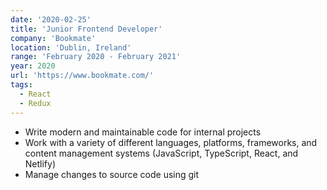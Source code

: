 ```yaml
---
date: '2020-02-25'
title: 'Junior Frontend Developer'
company: 'Bookmate'
location: 'Dublin, Ireland'
range: 'February 2020 - February 2021'
year: 2020
url: 'https://www.bookmate.com/'
tags:
  - React
  - Redux
---
```


- Write modern and maintainable code for internal projects
- Work with a variety of different languages, platforms, frameworks, and content management systems (JavaScript, TypeScript, React, and Netlify)
- Manage changes to source code using git
